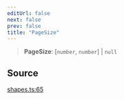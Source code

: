 ```yaml
---
editUrl: false
next: false
prev: false
title: "PageSize"
---
```


> **PageSize**: [`number`, `number`] \| `null`

## Source

[shapes.ts:65](https://github.com/dgmjs/dgmjs/blob/main/packages/core/src/shapes.ts#L65)
